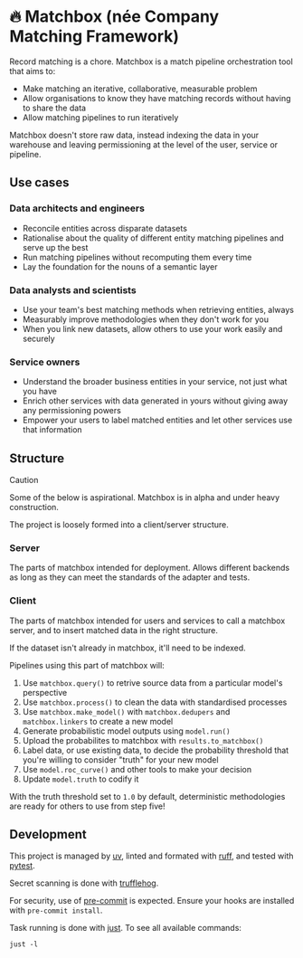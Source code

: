 # 🔥 Matchbox (née Company Matching Framework)

Record matching is a chore. Matchbox is a match pipeline orchestration tool that aims to:

* Make matching an iterative, collaborative, measurable problem
* Allow organisations to know they have matching records without having to share the data
* Allow matching pipelines to run iteratively

Matchbox doesn't store raw data, instead indexing the data in your warehouse and leaving permissioning at the level of the user, service or pipeline. 

## Use cases

### Data architects and engineers

* Reconcile entities across disparate datasets
* Rationalise about the quality of different entity matching pipelines and serve up the best
* Run matching pipelines without recomputing them every time
* Lay the foundation for the nouns of a semantic layer

### Data analysts and scientists

* Use your team's best matching methods when retrieving entities, always
* Measurably improve methodologies when they don't work for you
* When you link new datasets, allow others to use your work easily and securely

### Service owners

* Understand the broader business entities in your service, not just what you have
* Enrich other services with data generated in yours without giving away any permissioning powers
* Empower your users to label matched entities and let other services use that information

## Structure

> [!CAUTION]
> Some of the below is aspirational. Matchbox is in alpha and under heavy construction.

The project is loosely formed into a client/server structure.

### Server

The parts of matchbox intended for deployment. Allows different backends as long as they can meet the standards of the adapter and tests.

### Client

The parts of matchbox intended for users and services to call a matchbox server, and to insert matched data in the right structure.

If the dataset isn't already in matchbox, it'll need to be indexed.

Pipelines using this part of matchbox will:

1. Use `matchbox.query()` to retrive source data from a particular model's perspective
2. Use `matchbox.process()` to clean the data with standardised processes
3. Use `matchbox.make_model()` with `matchbox.dedupers` and `matchbox.linkers` to create a new model
4. Generate probabilistic model outputs using `model.run()`
5. Upload the probabilites to matchbox with `results.to_matchbox()`
6. Label data, or use existing data, to decide the probability threshold that you're willing to consider "truth" for your new model
7. Use `model.roc_curve()` and other tools to make your decision
8. Update `model.truth` to codify it

With the truth threshold set to `1.0` by default, deterministic methodologies are ready for others to use from step five!

## Development

This project is managed by [uv](https://docs.astral.sh/uv/), linted and formated with [ruff](https://docs.astral.sh/ruff/), and tested with [pytest](https://docs.pytest.org/en/stable/).

Secret scanning is done with [trufflehog](https://github.com/trufflesecurity/trufflehog).

For security, use of [pre-commit](https://pre-commit.com) is expected. Ensure your hooks are installed with `pre-commit install`.

Task running is done with [just](https://just.systems/man/en/). To see all available commands:

```console
just -l
```
